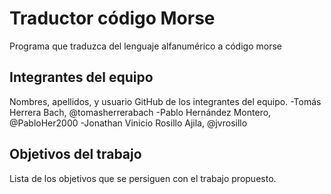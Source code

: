 # Traductor código Morse

Programa que traduzca del lenguaje alfanumérico a código morse

## Integrantes del equipo

Nombres, apellidos, y usuario GitHub de los integrantes del equipo.
-Tomás Herrera Bach, @tomasherrerabach
-Pablo Hernández Montero, @PabloHer2000
-Jonathan Vinicio Rosillo Ajila, @jvrosillo

## Objetivos del trabajo

Lista de los objetivos que se persiguen con el trabajo propuesto.

